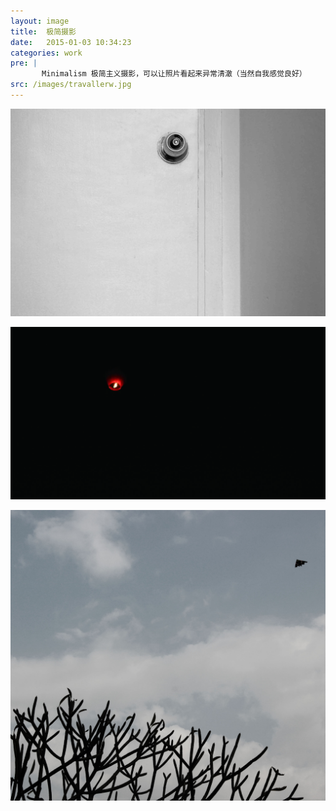 ```yaml
---
layout: image
title:  极简摄影
date:   2015-01-03 10:34:23
categories: work
pre: | 
       Minimalism 极简主义摄影，可以让照片看起来异常清澈（当然自我感觉良好）
src: /images/travallerw.jpg
---
```


![](/images/door.jpg)

![](/images/preyer.jpg) 

![](/images/centerpark.jpg) 

